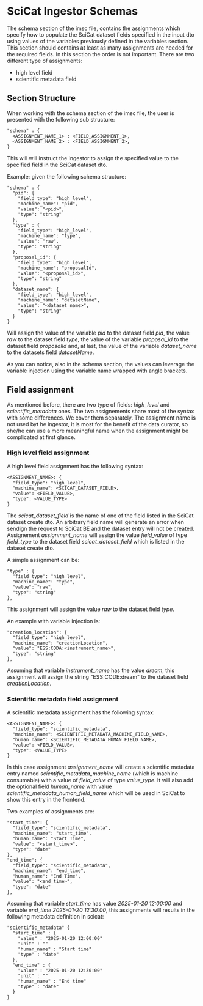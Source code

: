 # SciCat Ingestor Schemas
The schema section of the imsc file, contains the assignments which specify how to populate the SciCat dataset fields specified in the input dto using values of the variables previously defined in the variables section.
This section should contains at least as many assignments are needed for the required fields.
In this section the order is not important.
There are two different type of assignments:
- high level field
- scientific metadata field

## Section Structure
When working with the schema section of the imsc file, the user is presented with the following sub structure:
```
"schema" : {
  <ASSIGNMENT_NAME_1> : <FIELD_ASSIGNMENT_1>,
  <ASSIGNMENT_NAME_2> : <FIELD_ASSIGNMENT_2>,
}
```

This will will instruct the ingestor to assign the specified value to the specified field in the SciCat dataset dto.

Example: given the following schema structure:
```
"schema" : {
  "pid": {
    "field_type": "high_level",
    "machine_name": "pid",
    "value": "<pid>",
    "type": "string"
  },
  "type" : {
    "field_type": "high_level",
    "machine_name": "type",
    "value": "raw",
    "type": "string"
  },
  "proposal_id": {
    "field_type": "high_level",
    "machine_name": "proposalId",
    "value": "<proposal_id>",
    "type": "string"
  },
  "dataset_name": {
    "field_type": "high_level",
    "machine_name": "datasetName",
    "value": "<dataset_name>",
    "type": "string"
  }
}
```
Will assign the value of the variable _pid_ to the dataset field _pid_, the value _raw_ to the dataset field _type_, the value of the variable *proposal_id* to the dataset field _proposalId_ and, at last, the value of the variable *dataset_name* to the datasets field _datasetName_.

As you can notice, also in the schema section, the values can leverage the variable injection using the variable name wrapped with angle brackets.

## Field assignment
As mentioned before, there are two type of fields: *high_level* and *scientific_metadata* ones.
The two assignements share most of the syntax with some differences. We cover them separately.
The assignment name is not used byt he ingestor, it is most for the benefit of the data curator, so she/he can use a more meaningful name when the assignment might be complicated at first glance.

### High level field assignment
A high level field assignment has the following syntax:
```
<ASSIGNMENT_NAME>: {
  "field_type": "high_level",
  "machine_name": <SCICAT_DATASET_FIELD>,
  "value": <FIELD_VALUE>,
  "type": <VALUE_TYPE>
}
```

The *scicat_dataset_field* is the name of one of the field listed in the SciCat dataset create dto. An arbitrary field name will generate an error when sendign the request to SciCat BE and the dataset entry will not be created.
Assignement *assignment_name* will assign the value *field_value* of type *field_type* to the dataset field *scicat_dataset_field* which is listed in the dataset create dto.

A simple assignment can be:
```
"type" : {
  "field_type": "high_level",
  "machine_name": "type",
  "value": "raw",
  "type": "string"
},
```
This assignment will assign the value _raw_ to the dataset field _type_.

An example with variable injection is:
```
"creation_location": {
  "field_type": "high_level",
  "machine_name": "creationLocation",
  "value": "ESS:CODA:<instrument_name>",
  "type": "string"
},
```
Assuming that variable *instrument_name* has the value _dream_, this assignment will assign the string "ESS:CODE:dream" to the dataset field _creationLocation_.

### Scientific metadata field assignment
A scientific metadata assignment has the following syntax:
```
<ASSIGNMENT_NAME>: {
  "field_type": "scientific_metadata",
  "machine_name": <SCIENTIFIC_METADATA_MACHINE_FIELD_NAME>,
  "human_name": <SCIENTIFIC_METADATA_HUMAN_FIELD_NAME>,
  "value": <FIELD_VALUE>,
  "type": <VALUE_TYPE>
}
```
In this case assignment *assignment_name* will create a scientific metadata entry named _scientific_metadata_machine_name_ (which is machine consumable) with a value of *field_value* of type *value_type*. It will also add the optional field *human_name* with value *scientific_metadata_human_field_name* which will be used in SciCat to show this entry in the frontend.

Two examples of assignments are:
```
"start_time": {
  "field_type": "scientific_metadata",
  "machine_name": "start_time",
  "human_name": "Start Time",
  "value": "<start_time>",
  "type": "date"
},
"end_time": {
  "field_type": "scientific_metadata",
  "machine_name": "end_time",
  "human_name": "End Time",
  "value": "<end_time>",
  "type": "date"
},
```

Assuming that variable *start_time* has value _2025-01-20 12:00:00_ and variable *end_time* _2025-01-20 12:30:00_, this assignments will results in the following metadata definition in scicat:
```
"scientific_metadata" {
  "start_time" : {
    "value" : "2025-01-20 12:00:00"
    "unit" : ""
    "human_name" : "Start time"
    "type" : "date"
  },
  "end_time" : {
    "value" : "2025-01-20 12:30:00"
    "unit" : ""
    "human_name" : "End time"
    "type" : "date"
  }
}
```

